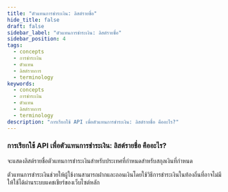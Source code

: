 ```yaml
---
title: "ตัวแทนการชำระเงิน: ลิสต์รายชื่อ"
hide_title: false
draft: false
sidebar_label: "ตัวแทนการชำระเงิน: ลิสต์รายชื่อ"
sidebar_position: 4
tags:
  - concepts
  - การชำระเงิน
  - ตัวแทน
  - ลิสต์รายการ
  - terminology
keywords:
  - concepts
  - การชำระเงิน
  - ตัวแทน
  - ลิสต์รายการ
  - terminology
description: "การเรียกใช้ API เพื่อตัวแทนการชำระเงิน: ลิสต์รายชื่อ คืออะไร?"
---
```


### การเรียกใช้ API เพื่อตัวแทนการชำระเงิน: ลิสต์รายชื่อ คืออะไร?

จะแสดงลิสต์รายชื่อตัวแทนการชำระเงินสำหรับประเทศที่กำหนดสำหรับสกุลเงินที่กำหนด

ตัวแทนการชำระเงินช่วยให้ผู้ใช้งานสามารถฝากและถอนเงินโดยใช้วิธีการชำระเงินในท้องถิ่นที่อาจไม่มีให้ใช้ได้ผ่านระบบแคชเชียร์ของเว็บไซต์หลัก
